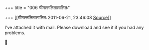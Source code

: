 +++
title = "006 श्रीमल्ललितालालितः"

+++
[[श्रीमल्ललितालालितः	2011-06-21, 23:46:08 [Source](https://groups.google.com/g/samskrita/c/rVDQ4j4TST8)]]



I've attached it with mail. Please download and see it if you had any problems.  
  



